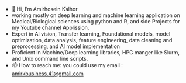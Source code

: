 - 👋 Hi, I’m Amirhosein Kalhor
- working mostly on deep learning and machine learning application on Medical/Biological sciences using python and R, and side Projects for my Youtube channel Applission.
- Expert in AI vision, Transfer learning, Foundational models, model optimization, data analysis, feature engineering, data cleaning and preprocessing, and AI model implementation
- Proficient in Machine/Deep learning libraries, HPC manger like Slurm, and Unix command line scripts.
- 📫 How to reach me: you could use my email : amirkbusiness.41@gmail.com

<!---
ahk24/ahk24 is a ✨ special ✨ repository because its `README.md` (this file) appears on your GitHub profile.
You can click the Preview link to take a look at your changes.
--->
